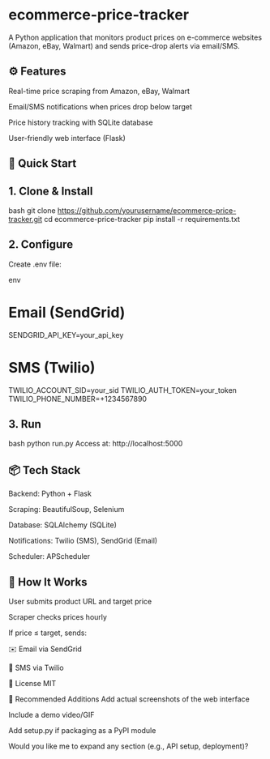 # ecommerce-price-tracker
A Python application that monitors product prices on e-commerce websites (Amazon, eBay, Walmart) and sends price-drop alerts via email/SMS.
## ⚙️ Features
Real-time price scraping from Amazon, eBay, Walmart

Email/SMS notifications when prices drop below target

Price history tracking with SQLite database

User-friendly web interface (Flask)
## 🚀 Quick Start
## 1. Clone & Install
bash
git clone https://github.com/yourusername/ecommerce-price-tracker.git
cd ecommerce-price-tracker
pip install -r requirements.txt
## 2. Configure
Create .env file:

env
# Email (SendGrid)
SENDGRID_API_KEY=your_api_key
# SMS (Twilio)
TWILIO_ACCOUNT_SID=your_sid
TWILIO_AUTH_TOKEN=your_token
TWILIO_PHONE_NUMBER=+1234567890

## 3. Run
bash
python run.py
Access at: http://localhost:5000

## 📦 Tech Stack
Backend: Python + Flask

Scraping: BeautifulSoup, Selenium

Database: SQLAlchemy (SQLite)

Notifications: Twilio (SMS), SendGrid (Email)

Scheduler: APScheduler

## 📝 How It Works
User submits product URL and target price

Scraper checks prices hourly

If price ≤ target, sends:

✉️ Email via SendGrid

📱 SMS via Twilio

📜 License
MIT



🎨 Recommended Additions
Add actual screenshots of the web interface

Include a demo video/GIF

Add setup.py if packaging as a PyPI module

Would you like me to expand any section (e.g., API setup, deployment)?

